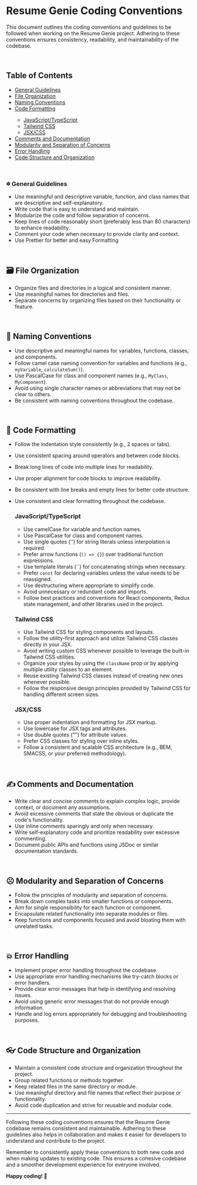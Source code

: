 # Resume Genie Coding Conventions

This document outlines the coding conventions and guidelines to be followed when working on the Resume Genie project. Adhering to these conventions ensures consistency, readability, and maintainability of the codebase.

<br>

## Table of Contents

<ul>
  <li><a href="#general-guidelines">General Guidelines</a></li>
  <li><a href="#file-organization">File Organization</a></li>
  <li><a href="#naming-conventions">Naming Conventions</a></li>
  <li><a href="#code-formatting">Code Formatting</a></li>
  <ul>
    <li><a href="#javaScript/typeScript">JavaScript/TypeScript</a></li>
    <li><a href="#tailwind-css">Tailwind CSS</a></li>
    <li><a href="#jsx/css">JSX/CSS</a></li>
  </ul>
  <li><a href="#comments-and-documentation">Comments and Documentation</a></li>
  <li><a href="#modularity-and-separation-of-concerns">Modularity and Separation of Concerns</a></li>
  <li><a href="#error-handling">Error Handling</a></li>
  <li><a href="#code-structure-and-organization">Code Structure and Organization</a></li>
</ul>

<br>

<h3 id='general-guidelines'>🔯 General Guidelines</h3>

- Use meaningful and descriptive variable, function, and class names that are descriptive and self-explanatory.
- Write code that is easy to understand and maintain.
- Modularize the code and follow separation of concerns.
- Keep lines of code reasonably short (preferably less than 80 characters) to enhance readability.
- Comment your code when necessary to provide clarity and context.
- Use Prettier for better and easy Formatting

<br>

<h2 id="file-organization">🗃 File Organization</h2>

- Organize files and directories in a logical and consistent manner.
- Use meaningful names for directories and files.
- Separate concerns by organizing files based on their functionality or feature.

<br>

<h2 id="naming-conventions">📛 Naming Conventions</h2>

- Use descriptive and meaningful names for variables, functions, classes, and components.
- Follow camel case naming convention for variables and functions (e.g., `myVariable`, `calculateSum()`).
- Use PascalCase for class and component names (e.g., `MyClass`, `MyComponent`).
- Avoid using single character names or abbreviations that may not be clear to others.
- Be consistent with naming conventions throughout the codebase.

<br>

<h2 id="code-formatting">📝 Code Formatting</h2>

- Follow the indentation style consistently (e.g., 2 spaces or tabs).
- Use consistent spacing around operators and between code blocks.
- Break long lines of code into multiple lines for readability.
- Use proper alignment for code blocks to improve readability.
- Be consistent with line breaks and empty lines for better code structure.
- Use consistent and clear formatting throughout the codebase.

  <h3 id='javaScript/typeScript'>JavaScript/TypeScript</h3>

  - Use camelCase for variable and function names.
  - Use PascalCase for class and component names.
  - Use single quotes ('') for string literals unless interpolation is required.
  - Prefer arrow functions (`() => {}`) over traditional function expressions.
  - Use template literals (\`\`) for concatenating strings when necessary.
  - Prefer `const` for declaring variables unless the value needs to be reassigned.
  - Use destructuring where appropriate to simplify code.
  - Avoid unnecessary or redundant code and imports.
  - Follow best practices and conventions for React components, Redux state management, and other libraries used in the project.

  <h3 id='tailwind-css'>Tailwind CSS</h3>

  - Use Tailwind CSS for styling components and layouts.
  - Follow the utility-first approach and utilize Tailwind CSS classes directly in your JSX.
  - Avoid writing custom CSS whenever possible to leverage the built-in Tailwind CSS utilities.
  - Organize your styles by using the `className` prop or by applying multiple utility classes to an element.
  - Reuse existing Tailwind CSS classes instead of creating new ones whenever possible.
  - Follow the responsive design principles provided by Tailwind CSS for handling different screen sizes.

  <h3 id='jsx/css'>JSX/CSS</h3>

  - Use proper indentation and formatting for JSX markup.
  - Use lowercase for JSX tags and attributes.
  - Use double quotes ("") for attribute values.
  - Prefer CSS classes for styling over inline styles.
  - Follow a consistent and scalable CSS architecture (e.g., BEM, SMACSS, or your preferred methodology).

<br>

<h2 id="comments-and-documentation">✍ Comments and Documentation</h2>

- Write clear and concise comments to explain complex logic, provide context, or document any assumptions.
- Avoid excessive comments that state the obvious or duplicate the code's functionality.
- Use inline comments sparingly and only when necessary.
- Write self-explanatory code and prioritize readability over excessive commenting.
- Document public APIs and functions using JSDoc or similar documentation standards.

<br>

<h2 id="modularity-and-separation-of-concerns">☹ Modularity and Separation of Concerns</h2>

- Follow the principles of modularity and separation of concerns.
- Break down complex tasks into smaller functions or components.
- Aim for single responsibility for each function or component.
- Encapsulate related functionality into separate modules or files.
- Keep functions and components focused and avoid bloating them with unrelated tasks.

<br>

<h2 id="error-handling">💥 Error Handling</h2>

- Implement proper error handling throughout the codebase.
- Use appropriate error handling mechanisms like try-catch blocks or error handlers.
- Provide clear error messages that help in identifying and resolving issues.
- Avoid using generic error messages that do not provide enough information.
- Handle and log errors appropriately for debugging and troubleshooting purposes.

<br>

<h2 id="code-structure-and-organization">👓 Code Structure and Organization</h2>

- Maintain a consistent code structure and organization throughout the project.
- Group related functions or methods together.
- Keep related files in the same directory or module.
- Use meaningful directory and file names that reflect their purpose or functionality.
- Avoid code duplication and strive for reusable and modular code.

---

Following these coding conventions ensures that the Resume Genie codebase remains consistent and maintainable. Adhering to these guidelines also helps in collaboration and makes it easier for developers to understand and contribute to the project.

Remember to consistently apply these conventions to both new code and when making updates to existing code. This ensures a cohesive codebase and a smoother development experience for everyone involved.

**Happy coding! 💖**
